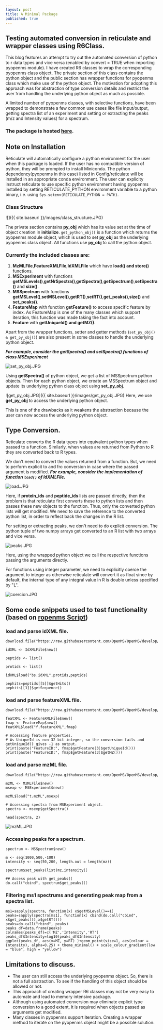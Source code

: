 ```yaml
---
layout: post
title: A Minimal Package
published: true
---
```

## Testing automated conversion in reticulate and wrapper classes using R6Class. 


This blog features an attempt to try out the automated conversion of python to r data types and vice versa (enabled by convert = TRUE when importing pyopenms module). I have created R6 classes to wrap the corresponding pyopenms class object. The private section of this class contains the python object and the public section has wrapper functions for pyopenms class which make use of the python object.
The motivation for adopting this approach was for abstraction of type conversion details and restrict the user from handling the underlying python object as much as possible.

A limited number of pyopenms classes, with selective functions, have been wrapped to demonstrate a few common use cases like file input/output, getting spectra list of an experiment and setting or extracting the peaks (m/z and Intensity values) for a spectrum.

### The package is hosted [here](https://github.com/24sharkS/ropenms).

## Note on Installation
Reticulate will automatically configure a python environment for the user when this package is loaded. If the user has no compatible version of python, they will be prompted to install Miniconda. The python dependency(pyopenms in this case) listed in Config/reticulate will be installed in an appropriate conda environment. The user can explicity instruct reticulate to use specific python environment having pyopenms installed by setting RETICULATE_PYTHON environment variable to a python binary, i.e. using ```Sys.setenv(RETICULATE_PYTHON = PATH)```.

### Class Structure
![]({{ site.baseurl }}/images/class_structure.JPG)

The private section contains  **py_obj** which has its value set at the time of object creation in **initialize**. ```get_python_obj()``` is a function which returns the pyopenms module object, which is used to set **py_obj** as the underlying pyopenms class object. All functions use **py_obj** to call the python object.

### Currently the included classes are:
1. **MzMLFile**,**FeatureXMLFile**,**IdXMLFile** which have **load() and store()** functions.
2. **MSExperiment** with functions **getMSLevels()**,**getNrSpectra()**,**getSpectra()**,**getSpectrum()**,**setSpectra()** and **size()**.
3. **MSSpectrum** with functions **getMSLevel()**,**setMSLevel()**,**getRT()**,**setRT()**,**get_peaks()**,**size()** and **set_peaks()**.
4. **FeatureMap** with function **getFeature()** to access specific feature by index. As FeatureMap is one of the many classes which support iteration, this function was made taking the fact into account.
5. **Feature** with **getUniqueId() and getMZ()**.


Apart from the wrapper functions, setter and getter methods (```set_py_obj() & get_py_obj()```) are also present in some classes to handle the underlying python object. 

**_For example, consider the getSpectra() and setSpectra() functions of class MSExperiment_**

![set_py_obj.JPG]({{site.baseurl}}/images/set_py_obj.JPG)

Using **getSpectra()** of python object, we get a list of MSSpectrum python objects. Then for each python object, we create an MSSpectrum object and update its underlying python class object using **set_py_obj**.

![get_py_obj.JPG]({{ site.baseurl }}/images/get_py_obj.JPG)
Here, we use **get_py_obj** to access the underlying python object.

This is one of the drawbacks as it weakens the abstraction because the user can now access the underlying python object.

 
## Type Conversion.
Reticulate converts the R data types into equivalent python types when passed to a function. Similarly, when values are returned from Python to R they are converted back to R types.

We don't need to convert the values returned from a function. But, we need to perform explicit to and fro conversion in case where the passed argument is modified. 
**_For example, consider the implementation of function ```load()``` of IdXMLFile._**

![load.JPG]({{site.baseurl}}/images/load.JPG)

Here, if **protein_ids** and **peptide_ids** lists are passed directly, then the problem is that reticulate first converts these to python lists and then passes these new objects to the function. Thus, only the converted python lists will get modified. We need to save the reference to the converted python list, in order to reflect back the changes in the R list.

For setting or extracting peaks, we don't need to do explicit conversion. The python tuple of two numpy arrays get converted to an R list with two arrays and vice versa.

![peaks.JPG]({{site.baseurl}}/images/peaks.JPG)

Here, using the wrapped python object we call the respective functions passing the arguments directly.

For functions using integer parameter, we need to explicitly coerce the argument to integer as otherwise reticulate will convert it as float since by default, the internal type of any integral value in R is double unless specified by "L".

![coercion.JPG]({{site.baseurl}}/images/coercion.JPG)

## Some code snippets used to test functionality (based on [ropenms Script](https://github.com/OpenMS/OpenMS/blob/develop/share/OpenMS/SCRIPTS/ropenms.R))

### load and parse idXML file.
```
download.file("https://raw.githubusercontent.com/OpenMS/OpenMS/develop/share/OpenMS/examples/BSA/BSA2_OMSSA.idXML","bs.idXML")

idXML <- IdXMLFile$new()

peptids <- list()

protids <- list()

idXML$load("bs.idXML",protids,peptids)

pephits=peptids[[5]]$getHits()
pephits[[1]]$getSequence()
```

### load and parse featureXML file.
```
download.file("https://raw.githubusercontent.com/OpenMS/OpenMS/develop/share/OpenMS/examples/FRACTIONS/BSA1_F1.featureXML","f.featureXML")

featXML <- FeatureXMLFile$new()
fmap <- FeatureMap$new()
featXML$load("f.featureXML",fmap)

# Accessing feature properties.
# As UniqueId is non-32 bit integer, so the conversion fails and getUniqueId() gives -1 as output.
print(paste("FeatureID:", fmap$getFeature(3)$getUniqueId()))
print(paste("FeatureID:", fmap$getFeature(3)$getMZ()))
```

### load and parse mzML file.
```
download.file("https://raw.githubusercontent.com/OpenMS/OpenMS/develop/share/OpenMS/examples/BSA/BSA1.mzML","t.mzML")

mzML <- MzMLFile$new()
msexp <- MSExperiment$new()

mzML$load("t.mzML",msexp)

# Accessing spectra from MSExperiment object.
spectra <- msexp$getSpectra()

head(spectra, 2)
```
![mzML.JPG]({{site.baseurl}}/_posts/mzML.JPG)

### Accessing peaks for a spectrum.
```
spectrum <- MSSpectrum$new()

m <- seq(1000,500,-100)
intensity <- seq(50,200, length.out = length(mz))

spectrum$set_peaks(list(mz,intensity))

## Access peak with get_peaks()
do.call("cbind", spectrum$get_peaks())
```

### Filtering ms1 spectrums and generating peak map from a spectra list. 
```
ms1=sapply(spectra, function(x) x$getMSLevel()==1)
peaks=sapply(spectra[ms1], function(x) cbind(do.call("cbind", x$get_peaks()),x$getRT()))
peaks=do.call("rbind", peaks)
peaks_df=data.frame(peaks)
colnames(peaks_df)=c('MZ','Intensity','RT')
peaks_df$Intensity=log10(peaks_df$Intensity)
ggplot(peaks_df, aes(x=MZ, y=RT) )+geom_point(size=1, aes(colour = Intensity), alpha=0.25) + theme_minimal() + scale_colour_gradient(low = "blue", high = "yellow")
```

## Limitations to discuss.
- The user can still access the underlying pyopenms object. So, there is not a full abstraction. To see if the handling of this object should be allowed or not.
- This approach of creating wrapper R6 classes may not be very easy to automate and lead to memory intensive package.
- Although using automated conversion may eliminate explicit type conversion to a good extent, it is required when objects passed as arguments get modified.
- Many classes in pyopenms support iteration. Creating a wrapper method to iterate on the pyopenms object might be a possible solution.
